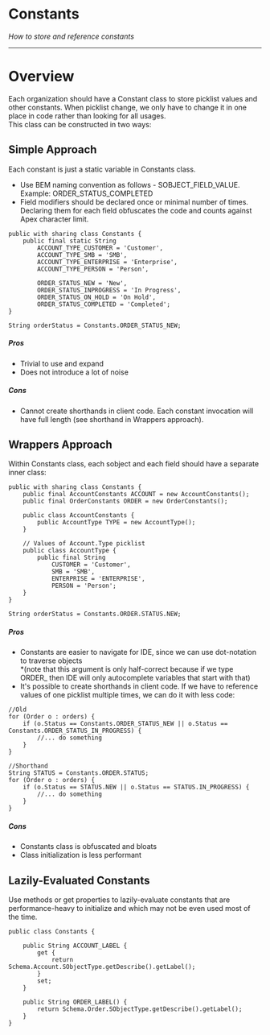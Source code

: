 # Constants
*How to store and reference constants*


---
# Overview
Each organization should have a Constant class to store picklist values and other constants. When picklist change, we only have to change it in one place in
code rather than looking for all usages.  
This class can be constructed in two ways:

## Simple Approach
Each constant is just a static variable in Constants class.  
- Use BEM naming convention as follows - SOBJECT_FIELD_VALUE. Example: ORDER_STATUS_COMPLETED  
- Field modifiers should be declared once or minimal number of times. Declaring them for each field obfuscates the code and counts against Apex character limit.

```apex
public with sharing class Constants {
    public final static String
        ACCOUNT_TYPE_CUSTOMER = 'Customer',
        ACCOUNT_TYPE_SMB = 'SMB',
        ACCOUNT_TYPE_ENTERPRISE = 'Enterprise',
        ACCOUNT_TYPE_PERSON = 'Person',

        ORDER_STATUS_NEW = 'New',
        ORDER_STATUS_INPROGRESS = 'In Progress',
        ORDER_STATUS_ON_HOLD = 'On Hold',
        ORDER_STATUS_COMPLETED = 'Completed';
}
```

```apex
String orderStatus = Constants.ORDER_STATUS_NEW;
```

##### Pros
- Trivial to use and expand
- Does not introduce a lot of noise

##### Cons
- Cannot create shorthands in client code. Each constant invocation will have full length (see shorthand in Wrappers approach).

## Wrappers Approach

Within Constants class, each sobject and each field should have a separate inner class:

```apex
public with sharing class Constants {
    public final AccountConstants ACCOUNT = new AccountConstants();
    public final OrderConstants ORDER = new OrderConstants();

    public class AccountConstants {
        public AccountType TYPE = new AccountType();
    }

    // Values of Account.Type picklist
    public class AccountType {
        public final String
            CUSTOMER = 'Customer',
            SMB = 'SMB',
            ENTERPRISE = 'ENTERPRISE',
            PERSON = 'Person';
    }
}
```

```apex
String orderStatus = Constants.ORDER.STATUS.NEW;
```

##### Pros
- Constants are easier to navigate for IDE, since we can use dot-notation to traverse objects   
  *(note that this argument is only half-correct because if we type ORDER_ then IDE will only autocomplete variables that start with that)
- It's possible to create shorthands in client code. If we have to reference values of one picklist multiple times, we can do it with less code:
```apex
//Old
for (Order o : orders) {
    if (o.Status == Constants.ORDER_STATUS_NEW || o.Status == Constants.ORDER_STATUS_IN_PROGRESS) {
        //... do something
    }
}

//Shorthand
String STATUS = Constants.ORDER.STATUS;
for (Order o : orders) {
    if (o.Status == STATUS.NEW || o.Status == STATUS.IN_PROGRESS) {
        //... do something
    }
}
```

##### Cons
- Constants class is obfuscated and bloats
- Class initialization is less performant

## Lazily-Evaluated Constants
Use methods or get properties to lazily-evaluate constants that are performance-heavy to initialize and which may not be even used most of the time.

```apex | Lazily Evaluated
public class Constants {

    public String ACCOUNT_LABEL {
        get {
            return Schema.Account.SObjectType.getDescribe().getLabel();
        }
        set;
    }

    public String ORDER_LABEL() {
        return Schema.Order.SObjectType.getDescribe().getLabel();
    }
}
```